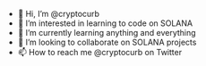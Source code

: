 - 👋 Hi, I’m @cryptocurb
- 👀 I’m interested in learning to code on SOLANA
- 🌱 I’m currently learning anything and everything
- 💞️ I’m looking to collaborate on SOLANA projects
- 📫 How to reach me @cryptocurb on Twitter

<!---
cryptocurb/cryptocurb is a ✨ special ✨ repository because its `README.md` (this file) appears on your GitHub profile.
You can click the Preview link to take a look at your changes.
--->

